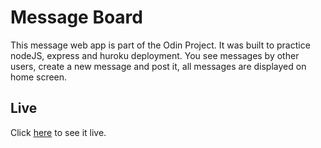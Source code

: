 # Message Board

This message web app is part of the Odin Project.
It was built to practice nodeJS, express and huroku deployment.
You see messages by other users, create a new message and post it, all messages are displayed on home screen.

## Live

Click [here](https://immense-brook-92033.herokuapp.com/) to see it live.
